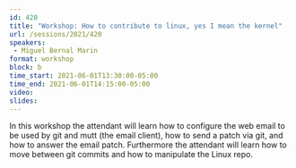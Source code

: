 ```yaml
---
id: 420
title: "Workshop: How to contribute to linux, yes I mean the kernel"
url: /sessions/2021/420
speakers:
 - Miguel Bernal Marin
format: workshop
block: b
time_start: 2021-06-01T13:30:00-05:00
time_end: 2021-06-01T14:15:00-05:00
video:
slides:
---
```


In this workshop the attendant will learn how to configure the web email to be used by git and mutt (the email client), how to send a patch via git, and how to answer the email patch. Furthermore the attendant will learn how to move between git commits and how to manipulate the Linux repo.